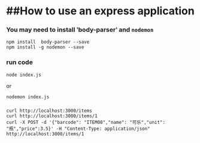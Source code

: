 ##**How to use an express application**
===========================================

### You may need to install ‵body-parser‵ and `nodemon`

```
npm install  body-parser --save
npm install -g nodemon --save
```

### run code

```
node index.js
```

or

```
nodemon index.js
```

###

```
curl http://localhost:3000/items
curl http://localhost:3000/items/1
curl -X POST -d '{"barcode": "ITEM08","name": "可乐","unit": "瓶","price":3.5}' -H "Content-Type: application/json" http://localhost:3000/items/1
```
